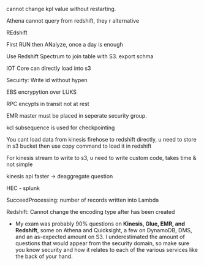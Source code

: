 cannot change kpl value without restarting.

Athena cannot query from redshift, they r alternative

REdshift

First RUN then ANalyze, once a day is enough

Use Redshift Spectrum to join table with S3. export schma

IOT Core can directly load into s3

Secuirty: Write id without hypen

EBS encrypytion over LUKS

RPC encypts in transit not at rest

EMR master must be placed in seperate security group.

kcl subsequence is used for checkpointing

You cant load data from kinesis firehose to redshift directly, u need to store in s3 bucket then use copy command to load it in redshift

For kinesis stream to write to s3, u need to write custom code, takes time & not simple

kinesis api faster -> deaggregate question

HEC - splunk

SucceedProcessing: number of records written into Lambda

Redshift: Cannot change the encoding type after has been created 



- My exam was probably 90% questions on **Kinesis, Glue, EMR, and Redshift**, some on Athena and Quicksight, a few on DynamoDB, DMS, and an as-expected amount on S3. I underestimated the amount of questions that would appear from the security domain, so make sure you know security and how it relates to each of the various services like the back of your hand.